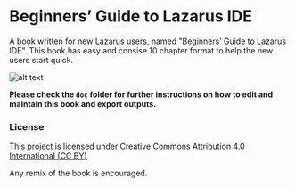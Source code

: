 # Beginners’ Guide to Lazarus IDE
A book written for new Lazarus users, named "Beginners’ Guide to Lazarus IDE". This book has easy and consise 10 chapter format to help the new users start quick.

![alt text](https://github.com/adnan360/lazarus-beginners-guide/raw/master/assets/images/cover/cover-1.png "Beginners’ Guide to Lazarus IDE book cover image")

__Please check the `doc` folder for further instructions on how to edit and maintain this book and export outputs.__

### License
This project is licensed under [Creative Commons Attribution 4.0 International (CC BY)](https://creativecommons.org/licenses/by/4.0/)

Any remix of the book is encouraged.
